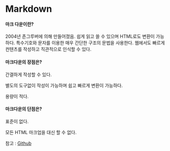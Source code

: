 # Markdown
#### 마크 다운이란?
2004년 존그루버에 의해 만들어졌음. 쉽게 읽고 쓸 수 있으며 HTML로도 변환이 가능하다.
특수기호와 문자를 이용한 매우 간단한 구조의 문법을 사용한다.
웹에서도 빠르게 컨텐츠를 작성하고 직관적으로 인식할 수 있다.


#### 마크다운의 장점은?
<p>간결하게 작성할 수 있다.<p>
<p>별도의 도구없이 작성이 가능하며 쉽고 빠르게 변환이 가능하다.<p>
<p>용량이 적다.<p>

#### 마크다운의 단점은?
<p> 표준이 없다. <p>
<p> 모든 HTML 마크업을 대신 할 수 없다. <p>


참고 : [Github](https://gist.github.com/ihoneymon/652be052a0727ad59601)

